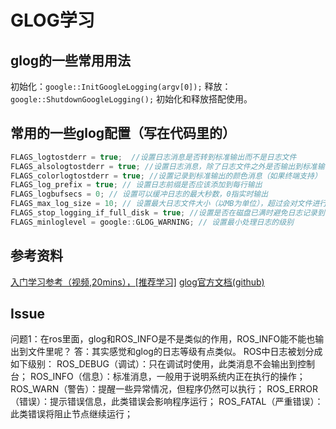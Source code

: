 # GLOG学习
## glog的一些常用用法
初始化：```google::InitGoogleLogging(argv[0]);```
释放：```google::ShutdownGoogleLogging();```
初始化和释放搭配使用。
## 常用的一些glog配置（写在代码里的）
```C++
FLAGS_logtostderr = true;  //设置日志消息是否转到标准输出而不是日志文件
FLAGS_alsologtostderr = true; //设置日志消息，除了日志文件之外是否输出到标准输出
FLAGS_colorlogtostderr = true; //设置记录到标准输出的颜色消息（如果终端支持）
FLAGS_log_prefix = true; // 设置日志前缀是否应该添加到每行输出
FLAGS_logbufsecs = 0; // 设置可以缓冲日志的最大秒数，0指实时输出
FLAGS_max_log_size = 10; // 设置最大日志文件大小（以MB为单位），超过会对文件进行分割
FLAGS_stop_logging_if_full_disk = true; //设置是否在磁盘已满时避免日志记录到磁盘
FLAGS_minloglevel = google::GLOG_WARNING; // 设置最小处理日志的级别
```

## 参考资料
[入门学习参考（视频,20mins），[推荐学习]](https://www.bilibili.com/video/BV1Co4y1D7ik?from=search&seid=8164083156192164239&spm_id_from=333.337.0.0)
[glog官方文档(github)](https://github.com/google/glog/)

## Issue
问题1：在ros里面，glog和ROS_INFO是不是类似的作用，ROS_INFO能不能也输出到文件里呢？
答：其实感觉和glog的日志等级有点类似。
ROS中日志被划分成如下级别：
ROS_DEBUG（调试）：只在调试时使用，此类消息不会输出到控制台；
ROS_INFO（信息）：标准消息，一般用于说明系统内正在执行的操作；
ROS_WARN（警告）：提醒一些异常情况，但程序仍然可以执行；
ROS_ERROR（错误）：提示错误信息，此类错误会影响程序运行；
ROS_FATAL（严重错误）：此类错误将阻止节点继续运行；